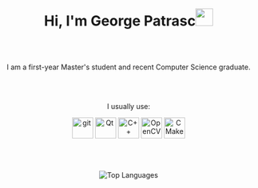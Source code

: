 <h1 align="center"><b>Hi, I'm George Patrasc</b><img src="https://media.giphy.com/media/hvRJCLFzcasrR4ia7z/giphy.gif" width="35"></h1>
</br></br>
<p align="center">
  I am a first-year Master's student and recent Computer Science graduate.
</p>
</br></br>
<p align="center">
I usually use:
</p>
<p align="center">
    <a href="https://git-scm.com/" target="_blank"><img src="https://upload.wikimedia.org/wikipedia/commons/thumb/3/3f/Git_icon.svg/2048px-Git_icon.svg.png" alt="git" height="42px"></a>
    <a href="https://qt.io" target="_blank"><img src="https://upload.wikimedia.org/wikipedia/commons/thumb/0/0b/Qt_logo_2016.svg/640px-Qt_logo_2016.svg.png" alt="Qt" height="42px"></a>
    <a href="https://www.cplusplus.com" target="_blank"><img src="https://upload.wikimedia.org/wikipedia/commons/thumb/1/18/ISO_C%2B%2B_Logo.svg/1200px-ISO_C%2B%2B_Logo.svg.png" alt="C++" height="42px"></a>
    <a href="https://opencv.org/" target="_blank"><img src="https://github.com/opencv/opencv/wiki/logo/OpenCV_logo_no_text.png" alt="OpenCV" height="42px"></a>
    <a href="https://cmake.org/" target="_blank"><img src="https://upload.wikimedia.org/wikipedia/commons/thumb/e/ef/CMake_logo.svg/640px-CMake_logo.svg.png" alt="CMake" height="42px"></a>
</p>
</br></br>
<p align="center">
  <img src="https://github-readme-stats.vercel.app/api/top-langs/?username=patrasc-george&layout=compact&theme=dark&size_weight=1&count_weight=0" alt="Top Languages">
</p>

